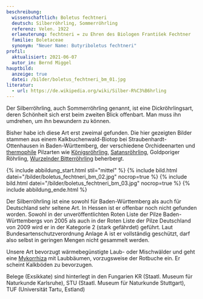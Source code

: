 ```yaml
---
beschreibung:
  wissenschaftlich: Boletus fechtneri
  deutsch: Silberröhrling, Sommerröhrling
  referenz: Velen. 1922
  erlaeuterung: fechtneri = zu Ehren des Biologen František Fechtner
  familie: Boletaceae
  synonym: "Neuer Name: Butyriboletus fechtneri"
profil:
  aktualisiert: 2021-06-07
  autor_in: Bernd Miggel
hauptbild:
  anzeige: true
  datei: /bilder/boletus_fechtneri_bm_01.jpg
literatur:
  - url: https://de.wikipedia.org/wiki/Silber-R%C3%B6hrling
---
```

Der Silberröhrling, auch Sommerröhrling genannt, ist eine Dickröhrlingsart, deren Schönheit sich erst beim zweiten Blick offenbart. Man muss ihn umdrehen, um ihn bewundern zu können.

Bisher habe ich diese Art erst zweimal gefunden. Die hier gezeigten Bilder stammen aus einem Kalkbuchenwald-Biotop bei Straubenhardt-Ottenhausen in Baden-Württemberg, der verschiedene Orchideenarten und [thermophile](thermophil "Glossar") Pilzarten wie [Königsröhrling](/pilze/boletus-regius-königsröhrling), [Satansröhrling](/pilze/boletus-satanas-satansröhrling), Goldporiger Röhrling, [Wurzelnder Bitterröhrling](/pilze/boletus-radicans-wurzelnder-bitterröhrling) beherbergt.

{% include abbildung_start.html stil="mittel" %}
{% include bild.html datei="/bilder/boletus_fechtneri_bm_02.jpg" nocrop=true %}
{% include bild.html datei="/bilder/boletus_fechtneri_bm_03.jpg" nocrop=true %}
{% include abbildung_ende.html %}

Der Silberröhrling ist eine sowohl für Baden-Württemberg als auch für Deutschland sehr seltene Art. In Hessen ist er offenbar noch nicht gefunden worden. Sowohl in der unveröffentlichten Roten Liste der Pilze Baden-Württembergs von 2005 als auch in der Roten Liste der Pilze Deutschland von 2009 wird er in der Kategorie 2 (stark gefährdet) geführt. Laut Bundesartenschutzverordnung Anlage A ist er vollständig geschützt, darf also selbst in geringen Mengen nicht gesammelt werden. 

Unsere Art bevorzugt wärmebegünstigte Laub- oder Mischwälder und geht eine [Mykorrhiza](Mykorrhiza "Glossar") mit Laubbäumen, vorzugsweise der Rotbuche ein. Er scheint Kalkböden zu bevorzugen.

Belege (Exsikkate) sind hinterlegt in den Fungarien KR (Staatl. Museum für Naturkunde Karlsruhe), STU (Staatl. Museum für Naturkunde Stuttgart), TUF (Universität Tartu, Estland)